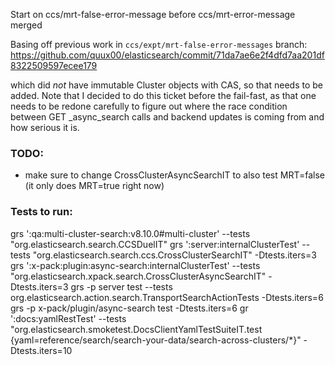 Start on ccs/mrt-false-error-message before ccs/mrt-error-message merged

Basing off previous work in `ccs/expt/mrt-false-error-messages` branch:
https://github.com/quux00/elasticsearch/commit/71da7ae6e2f4dfd7aa201df8322509597ecee179

which did *not* have immutable Cluster objects with CAS, so that needs to be added.
Note that I decided to do this ticket before the fail-fast, as that one needs to be
redone carefully to figure out where the race condition between GET _async_search calls
and backend updates is coming from and how serious it is.

### TODO:

* make sure to change CrossClusterAsyncSearchIT to also test MRT=false (it only does MRT=true right now)

### Tests to run:

grs ':qa:multi-cluster-search:v8.10.0#multi-cluster' --tests "org.elasticsearch.search.CCSDuelIT"
grs ':server:internalClusterTest' --tests "org.elasticsearch.search.ccs.CrossClusterSearchIT" -Dtests.iters=3
grs ':x-pack:plugin:async-search:internalClusterTest' --tests "org.elasticsearch.xpack.search.CrossClusterAsyncSearchIT" -Dtests.iters=3
grs -p server test --tests org.elasticsearch.action.search.TransportSearchActionTests -Dtests.iters=6
grs -p x-pack/plugin/async-search test -Dtests.iters=6
gr ':docs:yamlRestTest' --tests "org.elasticsearch.smoketest.DocsClientYamlTestSuiteIT.test {yaml=reference/search/search-your-data/search-across-clusters/*}" -Dtests.iters=10

